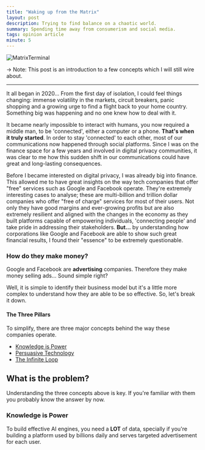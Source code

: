 ```yaml
---
title: "Waking up from the Matrix"
layout: post
description: Trying to find balance on a chaotic world.
summary: Spending time away from consumerism and social media.
tags: opinion article
minute: 5
---
```


<img src="/images/matrix.jpg" alt="MatrixTerminal" />

-> Note: This post is an introduction to a few concepts which I will still wire about. 

---

It all began in 2020... From the first day of isolation, I could feel things changing: immense volatility in the markets, circuit breakers, panic shopping and a growing urge to find a flight back to your home country. Something big was happening and no one knew how to deal with it.

It became nearly impossible to interact with humans, you now required a middle man, to be 'connected', either a computer or a phone. **That's when it truly started**. In order to stay 'connected' to each other, most of our communications now happened through social platforms. Since I was on the finance space for a few years and involved in digital privacy communities, it was clear to me how this sudden shift in our communications could have great and long-lasting consequences.

Before I became interested on digital privacy, I was already big into finance. This allowed me to have great insights on the way tech companies that offer "free" services such as Google and Facebook operate. They're extremely interesting cases to analyse; these are multi-billion and trillion dollar companies who offer "free of charge" services for most of their users. Not only they have good margins and ever-growing profits but are also extremely resilient and aligned with the changes in the economy as they built platforms capable of empowering individuals, 'connecting people' and take pride in addressing their stakeholders. ****But...**** by understanding how corporations like Google and Facebook are able to show such great financial results, I found their "essence" to be extremely questionable.

<h3>How do they make money?</h3>

Google and Facebook are **advertising** companies. Therefore they make money selling ads... Sound simple right?

Well, it is simple to identify their business model but it's a little more complex to understand how they are able to be so effective. So, let's break it down.

<h4>The Three Pillars</h4>
To simplify, there are three major concepts behind the way these companies operate.

- <a href="a">Knowledge is Power</a>
- <a href="aa">Persuasive Technology</a>
- <a href="aaa">The Infinite Loop</a>

<h2>What is the problem?</h2>

Understanding the three concepts above is key. If you're familiar with them you probably know the answer by now.

<h3>Knowledge is Power</h3>

To build effective AI engines, you need a **LOT** of data, specially if you're building a platform used by billions daily and serves targeted advertisement for each user. 